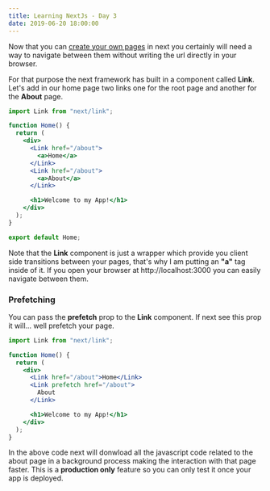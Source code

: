 ```yaml
---
title: Learning NextJs - Day 3
date: 2019-06-20 18:00:00
---
```


Now that you can [create your own pages](https://blog.eperedo.com/2019/06/16/learning-next-day-one/) in next you certainly will need a way
to navigate between them without writing the url directly in your browser.

For that purpose the next framework has built in a component called **Link**.
Let's add in our home page two links one for the root page and another for
the **About** page.

```jsx
import Link from "next/link";

function Home() {
  return (
    <div>
      <Link href="/about">
        <a>Home</a>
      </Link>
      <Link href="/about">
        <a>About</a>
      </Link>

      <h1>Welcome to my App!</h1>
    </div>
  );
}

export default Home;
```

Note that the **Link** component is just a wrapper which provide you client side transitions between your pages, that's why I am putting an **"a"** tag inside of it.
If you open your browser at http://localhost:3000 you can easily navigate between them.

### Prefetching

You can pass the **prefetch** prop to the **Link** component. If next see this prop it will... well prefetch your page.

```jsx
import Link from "next/link";

function Home() {
  return (
    <div>
      <Link href="/about">Home</Link>
      <Link prefetch href="/about">
        About
      </Link>

      <h1>Welcome to my App!</h1>
    </div>
  );
}
```

In the above code next will donwload all the javascript code related to the about page in a background process making the interaction with that page faster. This is a **production only** feature so you can only test it once your app is deployed.
